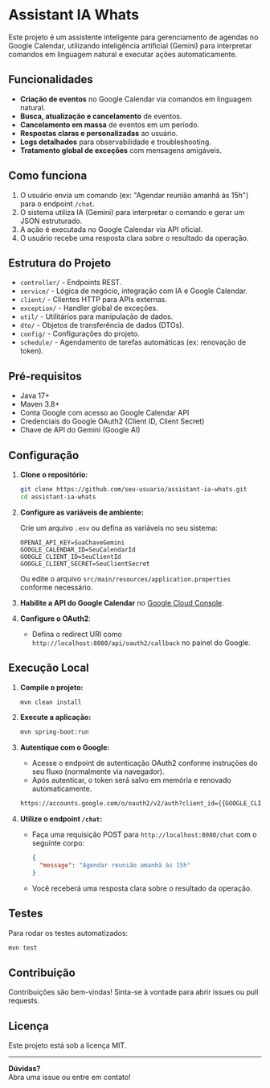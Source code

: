 # Assistant IA Whats

Este projeto é um assistente inteligente para gerenciamento de agendas no Google Calendar, utilizando inteligência artificial (Gemini) para interpretar comandos em linguagem natural e executar ações automaticamente.

## Funcionalidades

- **Criação de eventos** no Google Calendar via comandos em linguagem natural.
- **Busca, atualização e cancelamento** de eventos.
- **Cancelamento em massa** de eventos em um período.
- **Respostas claras e personalizadas** ao usuário.
- **Logs detalhados** para observabilidade e troubleshooting.
- **Tratamento global de exceções** com mensagens amigáveis.

## Como funciona

1. O usuário envia um comando (ex: "Agendar reunião amanhã às 15h") para o endpoint `/chat`.
2. O sistema utiliza IA (Gemini) para interpretar o comando e gerar um JSON estruturado.
3. A ação é executada no Google Calendar via API oficial.
4. O usuário recebe uma resposta clara sobre o resultado da operação.

## Estrutura do Projeto

- `controller/` - Endpoints REST.
- `service/` - Lógica de negócio, integração com IA e Google Calendar.
- `client/` - Clientes HTTP para APIs externas.
- `exception/` - Handler global de exceções.
- `util/` - Utilitários para manipulação de dados.
- `dto/` - Objetos de transferência de dados (DTOs).
- `config/` - Configurações do projeto.
- `schedule/` - Agendamento de tarefas automáticas (ex: renovação de token).

## Pré-requisitos

- Java 17+
- Maven 3.8+
- Conta Google com acesso ao Google Calendar API
- Credenciais do Google OAuth2 (Client ID, Client Secret)
- Chave de API do Gemini (Google AI)

## Configuração

1. **Clone o repositório:**
   ```sh
   git clone https://github.com/seu-usuario/assistant-ia-whats.git
   cd assistant-ia-whats
   ```

2. **Configure as variáveis de ambiente:**

   Crie um arquivo `.env` ou defina as variáveis no seu sistema:

   ```
   OPENAI_API_KEY=SuaChaveGemini
   GOOGLE_CALENDAR_ID=SeuCalendarId
   GOOGLE_CLIENT_ID=SeuClientId
   GOOGLE_CLIENT_SECRET=SeuClientSecret
   ```

   Ou edite o arquivo `src/main/resources/application.properties` conforme necessário.

3. **Habilite a API do Google Calendar** no [Google Cloud Console](https://console.cloud.google.com/).

4. **Configure o OAuth2**:
   - Defina o redirect URI como `http://localhost:8080/api/oauth2/callback` no painel do Google.

## Execução Local

1. **Compile o projeto:**
   ```sh
   mvn clean install
   ```

2. **Execute a aplicação:**
   ```sh
   mvn spring-boot:run
   ```

3. **Autentique com o Google:**
   - Acesse o endpoint de autenticação OAuth2 conforme instruções do seu fluxo (normalmente via navegador).
   - Após autenticar, o token será salvo em memória e renovado automaticamente.

   ```txt
   https://accounts.google.com/o/oauth2/v2/auth?client_id={{GOOGLE_CLIENT_ID}}&redirect_uri=http://localhost:8080/api/oauth2/callback&response_type=code&scope=https://www.googleapis.com/auth/calendar&access_type=offline&prompt=consent
   ````

4. **Utilize o endpoint `/chat`:**
   - Faça uma requisição POST para `http://localhost:8080/chat` com o seguinte corpo:
     ```json
     {
       "message": "Agendar reunião amanhã às 15h"
     }
     ```
   - Você receberá uma resposta clara sobre o resultado da operação.

## Testes

Para rodar os testes automatizados:
```sh
mvn test
```

## Contribuição

Contribuições são bem-vindas! Sinta-se à vontade para abrir issues ou pull requests.

## Licença

Este projeto está sob a licença MIT.

---

**Dúvidas?**  
Abra uma issue ou entre em contato!